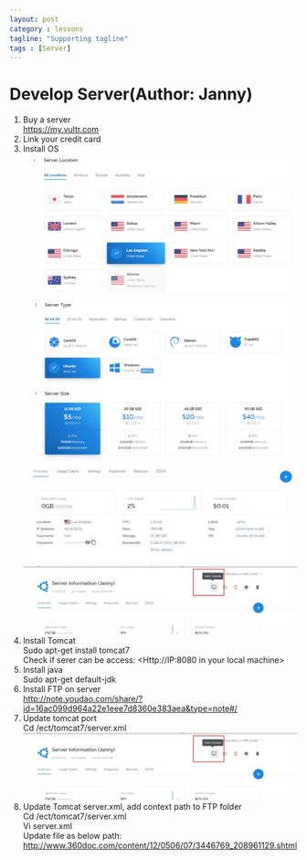 ```yaml
---
layout: post
category : lessons
tagline: "Supporting tagline"
tags : [Server]
---
```


#   Develop Server(Author: Janny)    
1.	Buy a server        
    <https://my.vultr.com>
2.	Link your credit card 
3.	Install OS  
    <img src="/assets/images/ds1.jpg" alt=" " class="img-responsive" />
    <img src="/assets/images/ds2.jpg" alt=" " class="img-responsive" />
    <img src="/assets/images/ds3.jpg" alt=" " class="img-responsive" />
    <img src="/assets/images/ds4.jpg" alt=" " class="img-responsive" />
4.	Install Tomcat  
    Sudo apt-get install tomcat7    
    Check if serer can be access: <Http://IP:8080 in your local machine>    
5.	Install java    
    Sudo apt-get default-jdk    
6.	Install FTP on server    
    <http://note.youdao.com/share/?id=16ac099d964a22e1eee7d8360e383aea&type=note#/>    
7.	Update tomcat port    
    Cd /ect/tomcat7/server.xml  
    <img src="/assets/images/ds4.jpg" alt=" " class="img-responsive" />
8.	Update Tomcat server.xml, add context path to FTP folder    
    Cd /ect/tomcat7/server.xml    
    Vi server.xml    
    Update file as below path:    
    <http://www.360doc.com/content/12/0506/07/3446769_208961129.shtml>    


